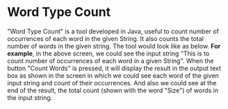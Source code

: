 # Word Type Count
"Word Type Count" is a tool developed in Java, useful to count number of occurrences of each word in the given String. It also counts the total number of words in the given string. The tool would look like as below. 
<b>For example</b>, in the above screen, we could see the input string "This is to count number of occurrences of each word in a given String". When the button "Count Words" is pressed, it will display the result in the output text box as shown in the screen in which we could see each word of the given input string and count of their occurrences. And also we could see at the end of the result, the total count (shown with the word "Size") of words in the input string. 
